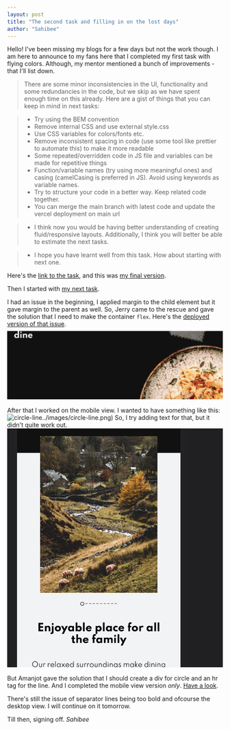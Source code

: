 ```yaml
---
layout: post
title: "The second task and filling in on the lost days"
author: "Sahibee"
---
```


Hello!
I've been missing my blogs for a few days but not the work though. I am here to announce to my fans here that I completed my first task with flying colors. Although, my mentor mentioned a bunch of improvements - that I'll list down.

>There are some minor inconsistencies in the UI, functionality and some redundancies in the code, but we skip as we have spent enough time on this already. Here are a gist of things that you can keep in mind in next tasks:

> - Try using the BEM convention
> - Remove internal CSS and use external style.css
> - Use CSS variables for colors/fonts etc.
> - Remove inconsistent spacing in code (use some tool like prettier to automate this) to make it more readable
> - Some repeated/overridden code in JS file and variables can be made for repetitive things
> - Function/variable names (try using more meaningful ones) and casing (camelCasing is preferred in JS). Avoid using keywords as variable names.
> - Try to structure your code in a better way. Keep related code together.
> - You can merge the main branch with latest code and update the vercel deployment on main url

> - I think now you would be having better understanding of creating fluid/responsive layouts. Additionally, I think you will better be able to estimate the next tasks. 

> - I hope you have learnt well from this task. How about starting with next one.

Here's the [link to the task](https://www.frontendmentor.io/challenges/tip-calculator-app-ugJNGbJUX), and this was [my final version](https://tip-calculator-gyz4jki21-sahibkaur.vercel.app/).

Then I started with [my next task](https://www.frontendmentor.io/challenges/dine-restaurant-website-yAt7Vvxt7).

I had an issue in the beginning, I applied margin to the child element but it gave margin to the parent as well. So, Jerry came to the rescue and gave the solution that I need to make the container `flex`. Here's the [deployed version of that issue](https://dine-restaurant-nu.vercel.app/).
 ![issue-1](../images/issue-1.png)

 After that I worked on the mobile view. I wanted to have something like this:
 ![circle-line]()../images/circle-line.png)
 So, I try adding text for that, but it didn't quite work out.
 ![try-1](../images/try-1.png)

 But Amanjot gave the solution that I should create a div for circle and an hr tag for the line. And I completed the mobile view version _only_. [Have a look](https://dine-restaurant-ra3jftdi7-sahibkaur.vercel.app/).

 There's still the issue of separator lines being too bold and ofcourse the desktop view.
 I will continue on it tomorrow.
 
 Till then, signing off.
 _Sahibee_
